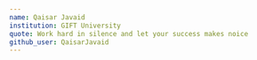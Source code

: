 ```yaml
---
name: Qaisar Javaid
institution: GIFT University
quote: Work hard in silence and let your success makes noice
github_user: QaisarJavaid
---
```

